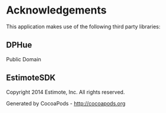 # Acknowledgements
This application makes use of the following third party libraries:

## DPHue

Public Domain


## EstimoteSDK

Copyright 2014 Estimote, Inc. All rights reserved.

Generated by CocoaPods - http://cocoapods.org
